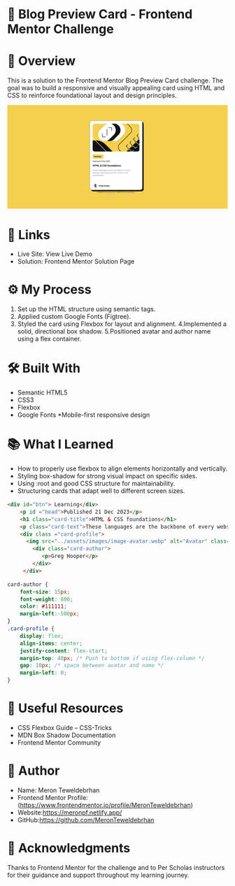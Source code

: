 # 📰 Blog Preview Card - Frontend Mentor Challenge

# 📌 Overview
This is a solution to the Frontend Mentor Blog Preview Card challenge. 
The goal was to build a responsive and visually appealing card using HTML and CSS to reinforce foundational layout and design principles.


![Blog Preview Card Screenshot](assets/images/Blog.png)


# 🔗 Links
* Live Site: View Live Demo <!-- Replace with your GitHub Pages, Netlify, or Vercel link -->
* Solution: Frontend Mentor Solution Page

# ⚙️ My Process
1. Set up the HTML structure using semantic tags.
2. Applied custom Google Fonts (Figtree).
3. Styled the card using Flexbox for layout and alignment.
4.Implemented a solid, directional box shadow.
5.Positioned avatar and author name using a flex container.

# 🛠️ Built With
* Semantic HTML5
* CSS3
* Flexbox
* Google Fonts
 *Mobile-first responsive design

 # 📚 What I Learned
* How to properly use flexbox to align elements horizontally and vertically.
* Styling box-shadow for strong visual impact on specific sides.
* Using :root and good CSS structure for maintainability.
* Structuring cards that adapt well to different screen sizes.

```html
<div id="btn"> Learning</div>
    <p id ="head">Published 21 Dec 2023</p>
    <h1 class="card-title">HTML & CSS foundations</h1>
    <p class="card-text">These languages are the backbone of every website, defining structure, content, and presentation.</p>
    <div class ="card-profile">
      <img src="../assets/images/image-avatar.webp" alt="Avatar" class="card-image-avatar">
        <div class="card-author">
           <p>Greg Hooper</p>
        </div>
     </div>
```
```css
card-author {
    font-size: 15px;
    font-weight: 800;
    color: #111111;
    margin-left:-500px;
}
.card-profile {
    display: flex;
    align-items: center;
    justify-content: flex-start;
    margin-top: 40px; /* Push to bottom if using flex-column */
    gap: 10px; /* space between avatar and name */
    margin-left: 0;
}
```
# 🔗 Useful Resources
* CSS Flexbox Guide – CSS-Tricks
* MDN Box Shadow Documentation
* Frontend Mentor Community

# 👤 Author
* Name: Meron Teweldebrhan 
* Frontend Mentor Profile:(https://www.frontendmentor.io/profile/MeronTeweldebrhan)
* Website:https://meronpf.netlify.app/
* GitHub:https://github.com/MeronTeweldebrhan

# 🙏 Acknowledgments
Thanks to Frontend Mentor for the challenge and to Per Scholas instructors for their guidance and support throughout my learning journey.

